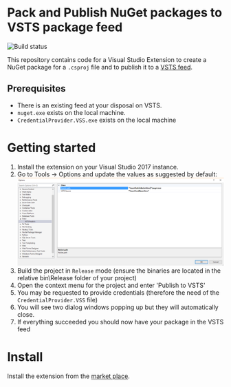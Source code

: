 # Pack and Publish NuGet packages to VSTS package feed

![Build status](https://dimenicsbe.visualstudio.com/DefaultCollection/_apis/public/build/definitions/91638aec-d5dd-4cc8-9037-4f633c3c5fe3/77/badge)

This repository contains code for a Visual Studio Extension to create a NuGet package for a `.csproj` file and to publish it to a [VSTS feed](https://docs.microsoft.com/en-us/vsts/package/get-started-nuget).

## Prerequisites

- There is an existing feed at your disposal on VSTS.
- `nuget.exe` exists on the local machine.
- `CredentialProvider.VSS.exe` exists on the local machine

# Getting started

1) Install the extension on your Visual Studio 2017 instance.
2) Go to Tools -> Options and update the values as suggested by default:
   ![Visual Studio Options](options.png)
3) Build the project in `Release` mode (ensure the binaries are located in the relative bin\Release folder of your project)
4) Open the context menu for the project and enter 'Publish to VSTS'
5) You may be requested to provide credentials (therefore the need of the `CredentialProvider.VSS` file)
6) You will see two dialog windows popping up but they will automatically close.
7) If everything succeeded you should now have your package in the VSTS feed

# Install

Install the extension from the [market place](https://marketplace.visualstudio.com/items?itemName=Dimenics.ds-publishnuget).
